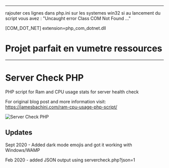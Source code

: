 ----------------------------------------------------------------------------------------------------------------
rajouter ces lignes dans php.ini sur les systemes win32 
si au lancement du script vous avez : "Uncaught error Class COM Not Found ..."

[COM_DOT_NET]
extension=php_com_dotnet.dll

# Projet parfait en vumetre ressources
----------------------------------------------------------------------------------------------------------------

# Server Check PHP
PHP script for Ram and CPU usage stats for server health check

For original blog post and more information visit: https://jamesbachini.com/ram-cpu-usage-php-script/

![Server Check PHP](https://jamesbachini.com/wp-content/uploads/2020/09/screenshot.png)

## Updates

Sept 2020 - Added dark mode emojis and got it working with Windows/WAMP

Feb 2020 - added JSON output using servercheck.php?json=1
